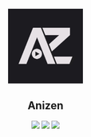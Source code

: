 <p align="center"><a href="https://github.com/AnizenApp/Anizen"><img src="app_icon.png" width="150"></a></p> 
<h2 align="center"><b>Anizen</b></h2>

<p align="center">
<a href="https://github.com/mukul500/AnimeXStream" alt="GitHub release"><img src="https://img.shields.io/badge/version-1.2-blue.svg" ></a>
<a href="/LICENSE" alt="License: GPLv3"><img src="https://img.shields.io/badge/License-MIT-orange.svg"></a>
<a href="" alt="Build Status"><img src="https://img.shields.io/badge/build-passing-yellowgreen.svg"></a>
</p>

